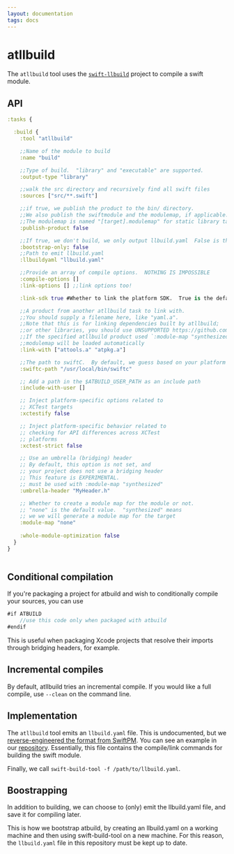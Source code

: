 ```yaml
---
layout: documentation
tags: docs
---
```


# atllbuild

The `atllbuild` tool uses the [`swift-llbuild`](https://github.com/apple/swift-llbuild) project to compile a swift module.

## API

```clojure
:tasks {

  :build {
    :tool "atllbuild"

    ;;Name of the module to build
    :name "build"

    ;;Type of build.  "library" and "executable" are supported.
    :output-type "library" 

    ;;walk the src directory and recursively find all swift files
    :sources ["src/**.swift"]

    ;;if true, we publish the product to the bin/ directory.
    ;;We also publish the swiftmodule and the modulemap, if applicable.
    ;;The modulemap is named "[target].modulemap" for static library targets.
    :publish-product false

    ;;If true, we don't build, we only output llbuild.yaml  False is the default value.
    :bootstrap-only: false
    ;;Path to emit llbuild.yaml
    :llbuildyaml "llbuild.yaml"

    ;;Provide an array of compile options.  NOTHING IS IMPOSSIBLE
    :compile-options []
    :link-options [] ;;link options too!

    :link-sdk true #Whether to link the platform SDK.  True is the default value.

    ;;A product from another atllbuild task to link with.
    ;;You should supply a filename here, like "yaml.a".
    ;;Note that this is for linking dependencies built by atllbuild; 
    ;;or other libraries, you should use UNSUPPORTED https://github.com/AnarchyTools/atbuild/issues/13
    ;;If the specified atllbuild product used `:module-map "synthesized"` then its
    ;;modulemap will be loaded automatically
    :link-with ["attools.a" "atpkg.a"]

    ;;The path to swiftC.  By default, we guess based on your platform
    :swiftc-path "/usr/local/bin/swiftc"

    ;; Add a path in the $ATBUILD_USER_PATH as an include path
    :include-with-user [] 

    ;; Inject platform-specific options related to
    ;; XCTest targets
    :xctestify false

    ;; Inject platform-specific behavior related to
    ;; checking for API differences across XCTest
    ;; platforms
    :xctest-strict false

    ;; Use an umbrella (bridging) header
    ;; By default, this option is not set, and
    ;; your project does not use a bridging header
    ;; This feature is EXPERIMENTAL.
    ;; must be used with :module-map "synthesized"
    :umbrella-header "MyHeader.h"

    ;; Whether to create a module map for the module or not.
    ;; "none" is the default value.  "synthesized" means
    ;; we we will generate a module map for the target
    :module-map "none"
    
    :whole-module-optimization false
  }
}
        
```

## Conditional compilation

If you're packaging a project for atbuild and wish to conditionally compile your sources, you can use

```swift
#if ATBUILD
    //use this code only when packaged with atbuild
#endif
```

This is useful when packaging Xcode projects that resolve their imports through bridging headers, for example.

## Incremental compiles

By default, atllbuild tries an incremental compile.  If you would like a full compile, use `--clean` on the command line.

## Implementation

The `atllbuild` tool emits an `llbuild.yaml` file.  This is undocumented, but we [reverse-engineered the format from SwiftPM](https://github.com/apple/swift-package-manager).  You can see an example in our [repository](/llbuild.yaml).  Essentially, this file contains the compile/link commands for building the swift module.

Finally, we call `swift-build-tool -f /path/to/llbuild.yaml`.

## Boostrapping

In addition to building, we can choose to (only) emit the llbuild.yaml file, and save it for compiling later.

This is how we bootstrap atbuild, by creating an llbuild.yaml on a working machine and then using swift-build-tool on a new machine.  For this reason, the `llbuild.yaml` file in this repository must be kept up to date.
